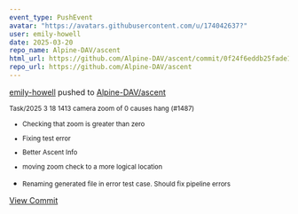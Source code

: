 ```yaml
---
event_type: PushEvent
avatar: "https://avatars.githubusercontent.com/u/174042637?"
user: emily-howell
date: 2025-03-20
repo_name: Alpine-DAV/ascent
html_url: https://github.com/Alpine-DAV/ascent/commit/0f24f6eddb25fade184f475634292f72a2d9ae31
repo_url: https://github.com/Alpine-DAV/ascent
---
```


<a href='https://github.com/emily-howell' target='_blank'>emily-howell</a> pushed to <a href='https://github.com/Alpine-DAV/ascent' target='_blank'>Alpine-DAV/ascent</a>

<small>Task/2025 3 18 1413 camera zoom of 0 causes hang (#1487)

* Checking that zoom is greater than zero

* Fixing test error

* Better Ascent Info

* moving zoom check to a more logical location

* Renaming generated file in error test case. Should fix pipeline errors</small>

<a href='https://github.com/Alpine-DAV/ascent/commit/0f24f6eddb25fade184f475634292f72a2d9ae31' target='_blank'>View Commit</a>